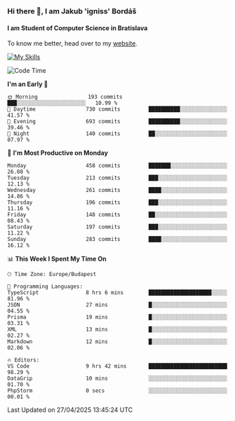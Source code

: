 ### Hi there 👋, I am Jakub 'igniss' Bordáš

#### I am Student of Computer Science in Bratislava
To know me better, head over to my [website](https://bordas.sk).

[![My Skills](https://skillicons.dev/icons?i=js,typescript,html,css,figma,svelte,vue,next,postgresql,nest,express,nodejs)](https://bordas.sk)


<!--START_SECTION:waka-->
![Code Time](http://img.shields.io/badge/Code%20Time-1%2C861%20hrs%2015%20mins-blue)

**I'm an Early 🐤** 

```text
🌞 Morning                193 commits         ███░░░░░░░░░░░░░░░░░░░░░░   10.99 % 
🌆 Daytime                730 commits         ██████████░░░░░░░░░░░░░░░   41.57 % 
🌃 Evening                693 commits         ██████████░░░░░░░░░░░░░░░   39.46 % 
🌙 Night                  140 commits         ██░░░░░░░░░░░░░░░░░░░░░░░   07.97 % 
```
📅 **I'm Most Productive on Monday** 

```text
Monday                   458 commits         ███████░░░░░░░░░░░░░░░░░░   26.08 % 
Tuesday                  213 commits         ███░░░░░░░░░░░░░░░░░░░░░░   12.13 % 
Wednesday                261 commits         ████░░░░░░░░░░░░░░░░░░░░░   14.86 % 
Thursday                 196 commits         ███░░░░░░░░░░░░░░░░░░░░░░   11.16 % 
Friday                   148 commits         ██░░░░░░░░░░░░░░░░░░░░░░░   08.43 % 
Saturday                 197 commits         ███░░░░░░░░░░░░░░░░░░░░░░   11.22 % 
Sunday                   283 commits         ████░░░░░░░░░░░░░░░░░░░░░   16.12 % 
```


📊 **This Week I Spent My Time On** 

```text
🕑︎ Time Zone: Europe/Budapest

💬 Programming Languages: 
TypeScript               8 hrs 6 mins        ████████████████████░░░░░   81.96 % 
JSON                     27 mins             █░░░░░░░░░░░░░░░░░░░░░░░░   04.55 % 
Prisma                   19 mins             █░░░░░░░░░░░░░░░░░░░░░░░░   03.31 % 
XML                      13 mins             █░░░░░░░░░░░░░░░░░░░░░░░░   02.27 % 
Markdown                 12 mins             █░░░░░░░░░░░░░░░░░░░░░░░░   02.06 % 

🔥 Editors: 
VS Code                  9 hrs 42 mins       █████████████████████████   98.29 % 
DataGrip                 10 mins             ░░░░░░░░░░░░░░░░░░░░░░░░░   01.70 % 
PhpStorm                 0 secs              ░░░░░░░░░░░░░░░░░░░░░░░░░   00.01 % 
```


 Last Updated on 27/04/2025 13:45:24 UTC
<!--END_SECTION:waka-->
